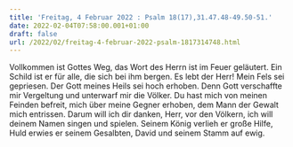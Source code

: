 ```yaml
---
title: 'Freitag, 4 Februar 2022 : Psalm 18(17),31.47.48-49.50-51.'
date: 2022-02-04T07:58:00.001+01:00
draft: false
url: /2022/02/freitag-4-februar-2022-psalm-1817314748.html
---
```


Vollkommen ist Gottes Weg, das Wort des Herrn ist im Feuer geläutert. Ein Schild ist er für alle, die sich bei ihm bergen. Es lebt der Herr! Mein Fels sei gepriesen. Der Gott meines Heils sei hoch erhoben. Denn Gott verschaffte mir Vergeltung und unterwarf mir die Völker. Du hast mich von meinen Feinden befreit, mich über meine Gegner erhoben, dem Mann der Gewalt mich entrissen. Darum will ich dir danken, Herr, vor den Völkern, ich will deinem Namen singen und spielen. Seinem König verlieh er große Hilfe, Huld erwies er seinem Gesalbten, David und seinem Stamm auf ewig.